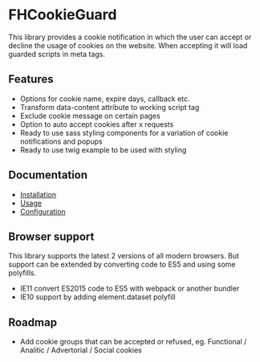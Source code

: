 # FHCookieGuard

This library provides a cookie notification in which the user can accept or decline the usage of cookies on the website.
When accepting it will load guarded scripts in meta tags.

## Features

* Options for cookie name, expire days, callback etc.
* Transform data-content attribute to working script tag
* Exclude cookie message on certain pages
* Option to auto accept cookies after x requests
* Ready to use sass styling components for a variation of cookie notifications and popups
* Ready to use twig example to be used with styling

## Documentation

- [Installation](doc/installation.md)
- [Usage](doc/usage.md)
- [Configuration](doc/configuration.md)

## Browser support

This library supports the latest 2 versions of all modern browsers. But support can be extended by converting code to ES5 and using some polyfills.
- IE11 convert ES2015 code to ES5 with webpack or another bundler
- IE10 support by adding element.dataset polyfill

## Roadmap

* Add cookie groups that can be accepted or refused, eg. Functional / Analitic / Advertorial / Social cookies
